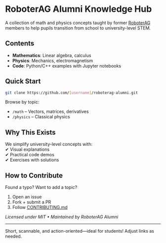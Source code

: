 # RoboterAG Alumni Knowledge Hub  

A collection of math and physics concepts taught by former [RoboterAG]([https://www.bzm-gy.de/lernen/robotics-und-sia]) members to help pupils transition from school to university-level STEM.  

## Contents  

- **Mathematics**: Linear algebra, calculus
- **Physics**: Mechanics, electromagnetism
- **Code**: Python/C++ examples with Jupyter notebooks  

## Quick Start  

```bash
git clone https://github.com/[username]/roboterag-alumni.git
```  

Browse by topic:  
- `/math` – Vectors, matrices, derivatives  
- `/physics` – Classical physics  

## Why This Exists  

We simplify university-level concepts with:  
✔ Visual explanations  
✔ Practical code demos  
✔ Exercises with solutions  

## How to Contribute  

Found a typo? Want to add a topic?  
1. Open an issue  
2. Fork + submit a PR  
3. Follow [CONTRIBUTING.md](/CONTRIBUTING.md)  

*Licensed under MIT • Maintained by RoboterAG Alumni*  

---  
Short, scannable, and action-oriented—ideal for students! Adjust links as needed.
